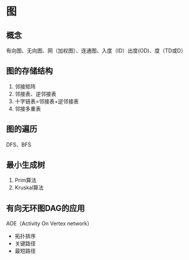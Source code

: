 # 图
## 概念
有向图、无向图、网（加权图）、连通图、入度（ID）出度(OD)、度（TD或D）
## 图的存储结构
1. 邻接矩阵
2. 邻接表、逆邻接表
3. 十字链表=邻接表+逆邻接表
4. 邻接多重表
## 图的遍历
DFS、BFS
## 最小生成树
1. Prim算法
2. Kruskal算法
## 有向无环图DAG的应用
AOE（Activity On Vertex network）
- 拓扑排序
- 关键路径
- 最短路径